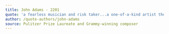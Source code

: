 ```yaml
---
title: John Adams - 2201
quote: 'a fearless musician and risk taker...a one-of-a-kind artist the way Yo-Yo Ma is'
author: /quote-authors/john-adams
source: Pulitzer Prize Laureate and Grammy-winning composer
---
```

